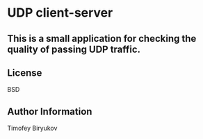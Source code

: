 # UDP client-server

This is a small application for checking the quality of passing UDP traffic.
------------------

License
-------
BSD

Author Information
------------------
Timofey Biryukov